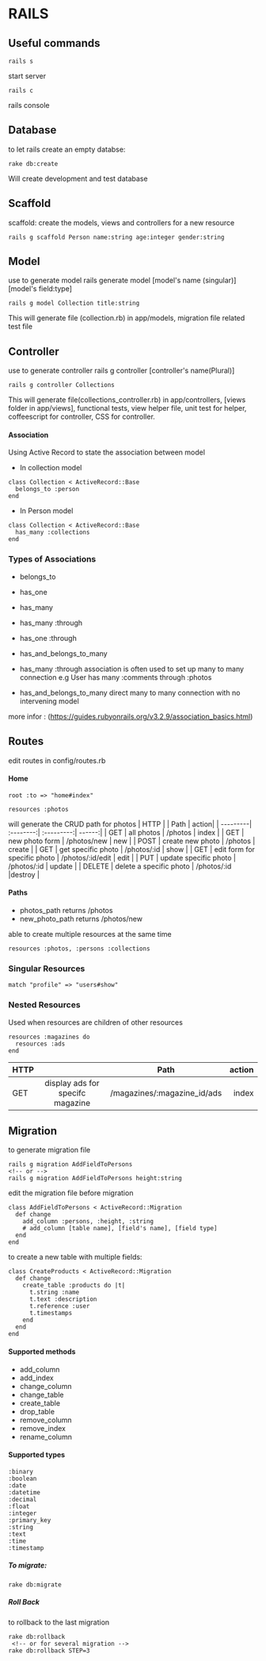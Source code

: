 # RAILS

## Useful commands
```
rails s
```
start server

```
rails c 
```
rails console


## Database
to let rails create an empty databse: 
```
rake db:create
```
Will create development and test database

## Scaffold
scaffold: create the models, views and controllers for a new resource
```
rails g scaffold Person name:string age:integer gender:string
```

## Model
use to generate model 
rails generate model [model's name (singular)] [model's field:type]
```
rails g model Collection title:string
```
This will generate file (collection.rb) in app/models, migration file
related test file


## Controller
use to generate controller
rails g controller [controller's name(Plural)]
```
rails g controller Collections
```
This will generate file(collections_controller.rb) in app/controllers, [views folder in app/views], functional tests, view helper file, unit test for helper, coffeescript for controller, CSS for controller.

#### Association 
Using Active Record to state the association between model

* In collection model
```
class Collection < ActiveRecord::Base
  belongs_to :person
end
```
* In Person model
```
class Collection < ActiveRecord::Base
  has_many :collections
end
```

### Types of Associations
* belongs_to
* has_one
* has_many
* has_many :through
* has_one :through
* has_and_belongs_to_many


* has_many :through association is often used to set up many to many connection 
e.g User has many :comments through :photos
* has_and_belongs_to_many direct many to many connection with no intervening model

more infor : (https://guides.rubyonrails.org/v3.2.9/association_basics.html)


## Routes
edit routes in config/routes.rb

#### Home
```
root :to => "home#index"
```

```
resources :photos
```
will generate the CRUD path for photos
| HTTP | | Path | action|
| ---------| :--------:| :---------:| ------:|
| GET  | all photos | /photos | index |
| GET  | new photo form | /photos/new | new |
| POST | create new photo | /photos | create |
| GET  | get specific photo | /photos/:id | show |
| GET  | edit form for specific photo | /photos/:id/edit | edit |
| PUT  | update specific photo | /photos/:id | update |
| DELETE | delete a specific photo | /photos/:id |destroy |

#### Paths
* photos_path returns /photos
* new_photo_path returns /photos/new


able to create multiple resources at the same time

```
resources :photos, :persons :collections
```


### Singular Resources
```
match "profile" => "users#show"
```

### Nested Resources
Used when resources are children of other resources

```
resources :magazines do 
  resources :ads
end
```

| HTTP | | Path | action|
| ---------| :--------:| :---------:| ------:|
| GET | display ads for specifc magazine| /magazines/:magazine_id/ads | index |


## Migration

to generate migration file
```
rails g migration AddFieldToPersons
<!-- or -->
rails g migration AddFieldToPersons height:string
```
edit the migration file before migration

```
class AddFieldToPersons < ActiveRecord::Migration
  def change
    add_column :persons, :height, :string
    # add_column [table name], [field's name], [field type]
  end
end
```
to create a new table with multiple fields: 
```
class CreateProducts < ActiveRecord::Migration
  def change
    create_table :products do |t|
      t.string :name
      t.text :description
      t.reference :user
      t.timestamps
    end
  end
end
```

#### Supported methods
* add_column
* add_index
* change_column
* change_table
* create_table
* drop_table
* remove_column
* remove_index
* rename_column

#### Supported types
```
:binary
:boolean
:date
:datetime
:decimal
:float
:integer
:primary_key
:string
:text
:time
:timestamp
```

##### To migrate:
```
rake db:migrate
```

##### Roll Back
to rollback to the last migration
```
rake db:rollback
 <!-- or for several migration -->
rake db:rollback STEP=3
```

